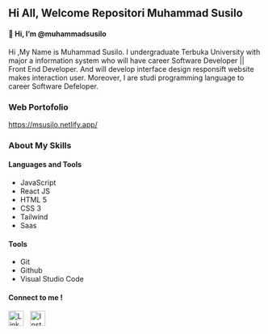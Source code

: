 ## Hi All, Welcome Repositori Muhammad Susilo

#### 👋 Hi, I’m @muhammadsusilo
Hi ,My Name is Muhammad Susilo. I undergraduate Terbuka University with major a information system who will have career Software Developer  || Front End Developer. And will develop interface design responsift website makes interaction user. Moreover, I are studi programming language to career Software Defeloper.
### Web Portofolio
https://msusilo.netlify.app/
### About My Skills
#### Languages and Tools
- JavaScript
- React JS
- HTML 5
- CSS 3
- Tailwind
- Saas
  
####  Tools
- Git
- Github
- Visual Studio Code

#### Connect to me !

[<img align="left" alt="Linkedin" width="30px" src="https://logospng.org/download/linkedin/logo-linkedin-icon-2048.png" style="padding-right:10px;" />](https://www.linkedin.com/in/muhammadsusilo/)

[<img align="left" alt="Instagram" width="30px" src="https://seeklogo.com/images/I/instagram-new-2016-logo-D9D42A0AD4-seeklogo.com.png" style="padding-right:10px;" />](https://www.instagram.com/muhammadsusiloo?igsh=a2Z6Y3gzY3FxdWdu)

